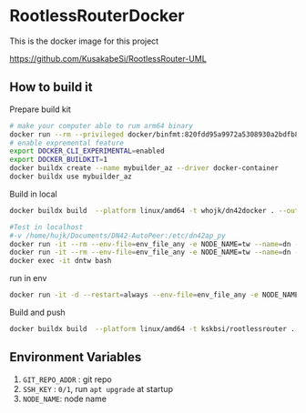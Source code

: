 # RootlessRouterDocker
This is the docker image for this project

https://github.com/KusakabeSi/RootlessRouter-UML

## How to build it

Prepare build kit
```bash
# make your computer able to rum arm64 binary
docker run --rm --privileged docker/binfmt:820fdd95a9972a5308930a2bdfb8573dd4447ad3
# enable expremental feature
export DOCKER_CLI_EXPERIMENTAL=enabled
export DOCKER_BUILDKIT=1
docker buildx create --name mybuilder_az --driver docker-container
docker buildx use mybuilder_az
```

Build in local
```bash
docker buildx build  --platform linux/amd64 -t whojk/dn42docker . --output="type=docker"

#Test in localhost
#-v /home/hujk/Documents/DN42-AutoPeer:/etc/dn42ap_py 
docker run -it --rm --env-file=env_file_any -e NODE_NAME=tw --name=dn --network host --cap-add NET_ADMIN  kskbsi/dn42docker
docker run -it --rm --env-file=env_file_any -e NODE_NAME=tw --name=dn --privileged kskbsi/dn42docker
docker exec -it dntw bash
```

run in env
```bash
docker run -it -d --restart=always --env-file=env_file_any -e NODE_NAME=tw --name=dn --network host --cap-add NET_ADMIN  whojk/dn42docker
```

Build and push
```bash
docker buildx build  --platform linux/amd64 -t kskbsi/rootlessrouter . --push
```

## Environment Variables

1. `GIT_REPO_ADDR` : git repo
1. `SSH_KEY` : `0/1`, run `apt upgrade` at startup
1. `NODE_NAME`: node name
